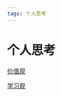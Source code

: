 ```yaml
---
tags: 个人思考
---
```


# 个人思考

[价值观](%E4%BB%B7%E5%80%BC%E8%A7%82.md)

[学习观](%E5%AD%A6%E4%B9%A0%E8%A7%82.md)